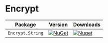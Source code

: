 # Encrypt

| Package |  Version | Downloads |
| ------- | ----- | ----- |
| `Encrypt.String` | [![NuGet](https://img.shields.io/nuget/v/Encrypt.String.svg)](https://nuget.org/packages/Encrypt.String) | [![Nuget](https://img.shields.io/nuget/dt/Encrypt.String.svg)](https://nuget.org/packages/Encrypt.String) |
